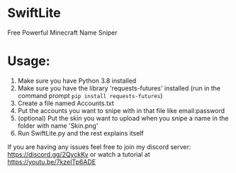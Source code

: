 # SwiftLite
 Free Powerful Minecraft Name Sniper

# Usage:
 1. Make sure you have Python 3.8 installed
 2. Make sure you have the library 'requests-futures' installed (run in the command prompt `pip install requests-futures`)
 3. Create a file named Accounts.txt
 4. Put the accounts you want to snipe with in that file like email:password
 5. (optional) Put the skin you want to upload when you snipe a name in the folder with name 'Skin.png'
 6. Run SwiftLite.py and the rest explains itself

 If you are having any issues feel free to join my discord server: https://discord.gg/2QyckKv or watch a tutorial at https://youtu.be/7kzeITp6ADE